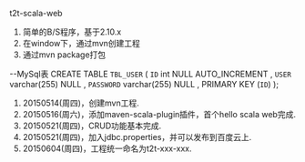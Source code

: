 t2t-scala-web
1. 简单的B/S程序，基于2.10.x
2. 在window下，通过mvn创建工程
3. 通过mvn package打包

--MySql表
CREATE TABLE `TBL_USER` (
    `ID`  int NULL AUTO_INCREMENT ,
    `USER`  varchar(255) NULL ,
    `PASSWORD`  varchar(255) NULL ,
    PRIMARY KEY (`ID`)
);

1. 20150514(周四)，创建mvn工程.
2. 20150516(周六)，添加maven-scala-plugin插件，首个hello scala web完成.
3. 20150521(周四)，CRUD功能基本完成.
4. 20150521(周四)，加入jdbc.properties，并可以发布到百度云上.
5. 20150604(周四)，工程统一命名为t2t-xxx-xxx.
